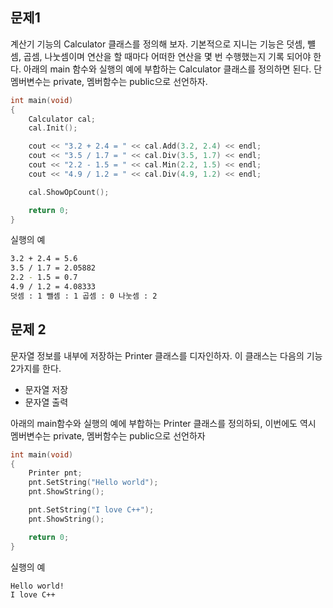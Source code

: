 문제1
---
계산기 기능의 Calculator 클래스를 정의해 보자. 기본적으로 지니는 기능은 덧셈, 뺼셈, 곱셈, 나눗셈이며 연산을 할 때마다 어떠한 연산을 몇 번 수행했는지 기록 되어야 한다.
아래의 main 함수와 실행의 예에 부합하는 Calculator 클래스를 정의하면 된다.
단 멤버변수는 private, 멤버함수는 public으로 선언하자.

```C++
int main(void)
{
    Calculator cal;
    cal.Init();

    cout << "3.2 + 2.4 = " << cal.Add(3.2, 2.4) << endl;
    cout << "3.5 / 1.7 = " << cal.Div(3.5, 1.7) << endl;
    cout << "2.2 - 1.5 = " << cal.Min(2.2, 1.5) << endl;
    cout << "4.9 / 1.2 = " << cal.Div(4.9, 1.2) << endl;

    cal.ShowOpCount();

    return 0;
}
```
실행의 예
``` bash
3.2 + 2.4 = 5.6
3.5 / 1.7 = 2.05882
2.2 - 1.5 = 0.7
4.9 / 1.2 = 4.08333
덧셈 : 1 뺄셈 : 1 곱셈 : 0 나눗셈 : 2
```

문제 2
---
문자열 정보를 내부에 저장하는 Printer 클래스를 디자인하자. 이 클래스는 다음의 기능 2가지를 한다.
* 문자열 저장
* 문자열 출력

아래의 main함수와 실행의 예에 부합하는 Printer 클래스를 정의하되, 이번에도 역시 멤버변수는 private, 멤버함수는 public으로 선언하자

``` C++
int main(void)
{
    Printer pnt;
    pnt.SetString("Hello world");
    pnt.ShowString();

    pnt.SetString("I love C++");
    pnt.ShowString();

    return 0;
}
```
실행의 예
``` bash
Hello world!
I love C++
```